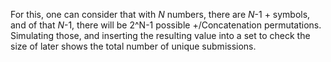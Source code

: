 For this, one can consider that with *N* numbers, there are *N*-1 + symbols, and of that *N*-1, there will be 2^N-1 possible +/Concatenation permutations. Simulating those, and inserting the resulting value into a set to check the size of later shows the total number of unique submissions.

